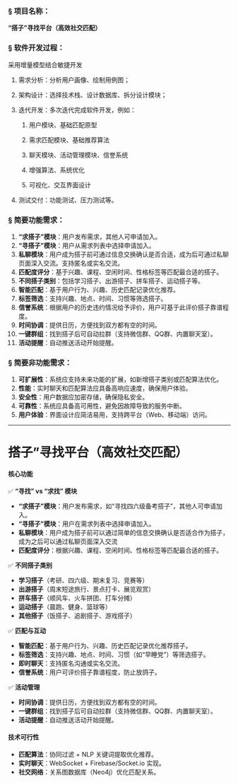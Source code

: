 ### § 项目名称：

**“搭子”寻找平台（高效社交匹配）**

### § 软件开发过程：

采用增量模型结合敏捷开发

1. 需求分析：分析用户画像、绘制用例图；

2. 架构设计：选择技术栈、设计数据库、拆分设计模块；

3. 迭代开发：多次迭代完成软件开发，例如：

   1. 用户模块、基础匹配原型

   2. 需求匹配模块、基础推荐算法

   3. 聊天模块、活动管理模块、信誉系统

   4. 增强算法、系统优化

   5. 可视化、交互界面设计

4. 测试交付：功能测试、压力测试等。

### § 简要功能需求：

1. **“求搭子”模块**：用户发布需求，其他人可申请加入。
2. **“寻搭子”模块**：用户从需求列表中选择申请加入。
3. **私聊模块**：用户成为搭子前可通过信息交换确认是否合适，成为后可通过私聊页面深入交流。支持匿名或实名交流。
4. **匹配度评分**：基于兴趣、课程、空闲时间、性格标签等匹配最合适的搭子。
5. **不同搭子类别**：包括学习搭子、出游搭子、拼车搭子、运动搭子等。
6. **智能匹配**：基于用户行为、兴趣、历史匹配记录优化推荐。
7. **标签筛选**：支持兴趣、地点、时间、习惯等筛选搭子。
9. **信誉系统**：根据用户的历史违约情况给予评价，用户可基于此评价搭子靠谱程度。
10. **时间协调**：提供日历，方便找到双方都有空的时间。
11. **一键群组**：找到搭子后可自动拉群（支持微信群、QQ群、内置聊天室）。
12. **活动提醒**：自动推送活动开始提醒。

### § 简要非功能需求：

1. **可扩展性**：系统应支持未来功能的扩展，如新增搭子类别或匹配算法优化。
2. **性能**：实时聊天和匹配算法应具备高响应速度，确保用户体验。
3. **安全性**：用户数据应加密存储，确保隐私安全。
4. **可靠性**：系统应具备高可用性，避免因故障导致的服务中断。
5. **用户体验**：界面设计应简洁易用，支持跨平台（Web、移动端）访问。

------



# **搭子”寻找平台（高效社交匹配）**

#### **核心功能**

✅ **“寻找” vs “求找” 模块**

- **“求搭子”模块**：用户发布需求，如“寻找四六级备考搭子”，其他人可申请加入。
- **“寻搭子”模块**：用户在需求列表中选择申请加入。
- **私聊模块**：用户成为搭子前可以通过简单的信息交换确认是否适合作为搭子，成为之后可以通过私聊页面深入交流
- **匹配度评分**：根据兴趣、课程、空闲时间、性格标签等匹配最合适的搭子。

✅ **不同搭子类别**

- **学习搭子**（考研、四六级、期末复习、竞赛等）
- **出游搭子**（周末短途旅行、景点打卡、展览观赏）
- **拼车搭子**（顺风车、火车拼团、打车分摊）
- **运动搭子**（晨跑、健身、篮球等）
- **其他搭子**（饭搭子、追剧搭子、游戏搭子）

✅ **匹配与互动**

- **智能匹配**：基于用户行为、兴趣、历史匹配记录优化推荐搭子。
- **标签筛选**：支持兴趣、地点、时间、习惯（如“早睡党”）等筛选搭子。
- **即时聊天**：支持匿名沟通或实名交流。
- **信誉系统**：用户可评价搭子靠谱程度，防止放鸽子。

✅ **活动管理**

- **时间协调**：提供日历，方便找到双方都有空的时间。
- **一键群组**：找到搭子后可自动拉群（支持微信群、QQ群、内置聊天室）。
- **活动提醒**：自动推送活动开始提醒。

#### **技术可行性**

- **匹配算法**：协同过滤 + NLP 关键词提取优化推荐。
- **实时聊天**：WebSocket + Firebase/Socket.io 实现。
- **社交网络**：关系图数据库（Neo4j）优化匹配关系。